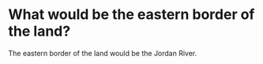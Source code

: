 # What would be the eastern border of the land?

The eastern border of the land would be the Jordan River.
